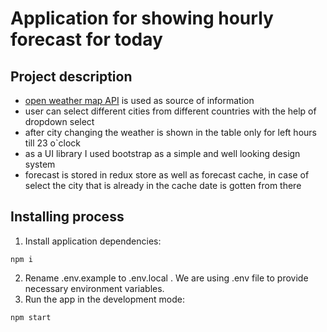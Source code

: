 # Application for showing hourly forecast for today

## Project description

- [open weather map API](https://openweathermap.org/) is used as source of information
- user can select different cities from different countries with the help of dropdown select
- after city changing the weather is shown in the table only for left hours till 23 o`clock
- as a UI library I used bootstrap as a simple and well looking design system
- forecast is stored in redux store as well as forecast cache, in case of select the city that is already in the cache date is gotten from there

## Installing process

1. Install application dependencies:

```
npm i
```

2. Rename .env.example to .env.local . We are using .env file to provide necessary environment variables.
3. Run the app in the development mode:

```
npm start
```
